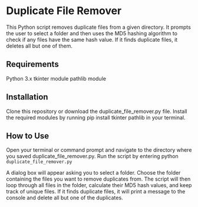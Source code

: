 # Duplicate File Remover

This Python script removes duplicate files from a given directory. It prompts the user to select a folder and then uses the MD5 hashing algorithm to check if any files have the same hash value. If it finds duplicate files, it deletes all but one of them.

## Requirements

Python 3.x
tkinter module
pathlib module

## Installation

Clone this repository or download the duplicate_file_remover.py file.
Install the required modules by running pip install tkinter pathlib in your terminal.

## How to Use

Open your terminal or command prompt and navigate to the directory where you saved duplicate_file_remover.py.
Run the script by entering python ```duplicate_file_remover.py```

A dialog box will appear asking you to select a folder. Choose the folder containing the files you want to remove duplicates from.
The script will then loop through all files in the folder, calculate their MD5 hash values, and keep track of unique files.
If it finds duplicate files, it will print a message to the console and delete all but one of the duplicates.

